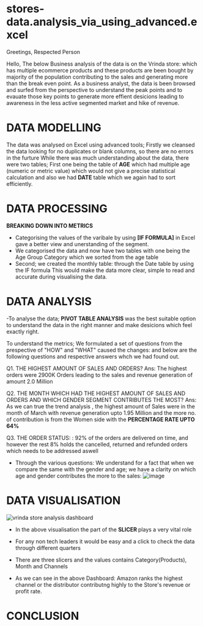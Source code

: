 # stores-data.analysis_via_using_advanced.excel
Greetings, Respected Person

  Hello, The below Business analysis of the data is on the Vrinda store: which has multiple ecommerce products and these products are been bought by majority of the population contributing to the sales and generating more than the break even point.
  As a business analyst, the data is been browsed and surfed from the perspective to understand the peak points and to evauate those key points to generate more effient desicions leading to awareness in the less active segmented market and hike of revenue.

  <h1><B> DATA MODELLING </B></H1>
  The data was analysed on Excel using advanced tools; Firstly we cleansed the data looking for no duplicates or blank columns, so there are no errors in the furture 
  While there was much understanding about the data, there were two tables; First one being  the table of <B>AGE</B> which had multiple age (numeric or metric value) which would not give a precise statistical calculation and also we had <b>DATE</b> table which we again had to sort efficiently.
  
 <h1><B> DATA PROCESSING </B></H1>
 <p1> <B>BREAKING DOWN INTO METRICS</B></P1>
 
- Categorising the values of the varibale by using <B>[IF FORMULA]</B> in Excel gave a better view and unerstanding of the segment.
- We categorised the data and now have two tables with one being the Age Group Category which we sorted from the age table
- Second; we created the monthly table: through the Date table by using the IF formula
This would make the data more clear, simple to read and accurate during visualising the data.

 <h1><B> DATA ANALYSIS </B></H1>
-To analyse the data; <b>PIVOT TABLE ANALYSIS </b> was the best suitable option to understand the data in the right manner and make desicions which feel exactly right.

To understand the metrics; We formulated a set of questions from the prespective of "HOW" and "WHAT" caused the changes: and below are the following questions and respective answers whch we had found out.

Q1. THE HIGHEST AMOUNT OF SALES AND ORDERS?
Ans: The highest orders were 2900K Orders leading to the sales and revenue generation of amount 2.0 Million

Q2. THE MONTH WHICH HAD THE HIGHEST AMOUNT OF SALES AND ORDERS AND WHICH GENDER SEGMENT CONTRIBUTES THE MOST?
Ans: As we can true the trend analysis , the highest amount of Sales were in the month of March with revenue generation upto 1.95 Million and the more no. of contribution is from the Women side with the <B>PERCENTAGE RATE UPTO 64% </B>

Q3. THE ORDER STATUS: : 92% of the orders are delivered on time, and however the rest 8% holds the cancelled, returned and refunded orders which needs to be addressed aswell

- Through the various questions: We understand for a fact that when we compare the same with the gender and age; we have a clarity on which age and gender contributes the more to the sales:
![image](https://github.com/user-attachments/assets/1d1a947e-a8d0-4390-99cf-c5c87ad48d7c)


<h1><B> DATA VISUALISATION </B></H1>

![vrinda store analysis dashboard](https://github.com/user-attachments/assets/3bd3afdc-c640-4564-942d-479133235eea)

- In the above visualisation the part of the <B> SLICER </B> plays a very vital role
- For any non tech leaders it would be easy and a click to check the data through different quarters
- There are three slicers and the values contains Category(Products), Month and Channels

- As we can see in the above Dashboard: Amazon ranks the highest channel or the distributor contributng highly to the Store's revenue or profit rate.

<h1><B> CONCLUSION </B></H1>




